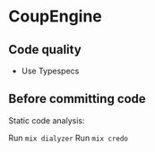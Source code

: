 # CoupEngine

## Code quality

- Use Typespecs

## Before committing code

Static code analysis:

Run `mix dialyzer`
Run `mix credo`
